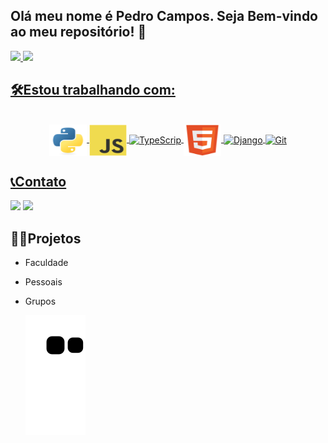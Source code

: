 ## Olá meu nome é Pedro Campos. Seja Bem-vindo ao meu repositório! 👋

<div>
  <a href="https://github.com/pedrocampos0">
  <img height="180em" src="https://github-readme-stats.vercel.app/api?username=pedrocampos0&show_icons=true&theme=midnight-purple&include_all_commits=true&count_private=false"/>
  <img height="180em" src="https://github-readme-stats.vercel.app/api/top-langs/?username=pedrocampos0&layout=compact&theme=midnight-purple"/>
</div>
  
## 🛠Estou trabalhando com:
  
<div align="center" style="display: inline_block"> </br>
  <img align="center" alt="Python" height="50" width="60" src="https://raw.githubusercontent.com/devicons/devicon/master/icons/python/python-original.svg">
  <img align="center" alt="JavaScript" height="50" width="60" src="https://raw.githubusercontent.com/devicons/devicon/master/icons/javascript/javascript-original.svg">
  <img align="center" alt="TypeScrip" height="50" width="60" src="https://cdn.jsdelivr.net/gh/devicons/devicon/icons/typescript/typescript-original.svg">
  <img align="center" alt="HTML" height="50" width="60" src="https://raw.githubusercontent.com/devicons/devicon/master/icons/html5/html5-original.svg">
  <img align="center" alt="Django" height="50" width="60" src="https://icongr.am/devicon/django-original.svg?size=140&color=currentColor">
  <img align="center" alt="Git" height="50" width="60" src="https://cdn.jsdelivr.net/gh/devicons/devicon/icons/git/git-original.svg">
</div>
  
  ## 📞Contato
 
<div> 
  <a href = "mailto:pedrocamposborgess@gmail.com"><img src="https://img.shields.io/badge/-Gmail-%23333?style=for-the-badge&logo=gmail&logoColor=white" target="_blank"></a>
  <a href="https://www.linkedin.com/in/pedro-campos-borges/" target="_blank"><img src="https://img.shields.io/badge/-LinkedIn-%230077B5?style=for-the-badge&logo=linkedin&logoColor=white" target="_blank"></a> 
 
  ## 👨‍💻Projetos 
- Faculdade
- Pessoais 
- Grupos 
 
  ![Snake animation](https://github.com/pedrocampos0/pedrocampos0/blob/output/github-contribution-grid-snake.svg)
 
</div>
